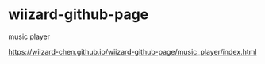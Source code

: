 # wiizard-github-page

music player 

https://wiizard-chen.github.io/wiizard-github-page/music_player/index.html
